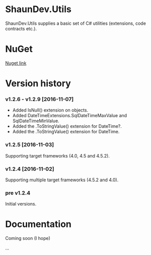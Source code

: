 # ShaunDev.Utils

ShaunDev.Utils supplies a basic set of C# utilities (extensions, code contracts etc.).


# NuGet
[Nuget link](https://www.nuget.org/packages/ShaunDev.Utils)


# Version history

### v1.2.6 - v1.2.9 [2016-11-07]
- Added IsNull() extension on objects.
- Added DateTimeExtensions.SqlDateTimeMaxValue and SqlDateTimeMinValue.
- Added the .ToStringValue() extension for DateTime?.
- Added the .ToStringValue() extension for DateTime.

### v1.2.5 [2016-11-03]
Supporting target frameworks (4.0, 4.5 and 4.5.2).

### v1.2.4 [2016-11-02]
Supporting multiple target frameworks (4.5.2 and 4.0).

### pre v1.2.4
Initial versions.

# Documentation

Coming soon (I hope)


...

